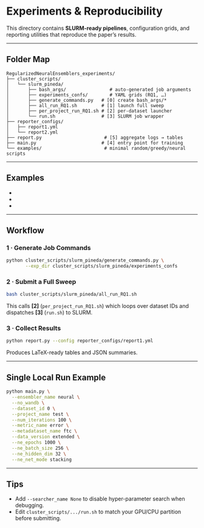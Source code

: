 # Experiments & Reproducibility

This directory contains **SLURM-ready pipelines**, configuration grids, and reporting utilities that reproduce the paper’s results.

---

## Folder Map
```text
RegularizedNeuralEnsemblers_experiments/
├── cluster_scripts/
│   └── slurm_pineda/
│       ├── bash_args/                # auto-generated job arguments
│       ├── experiments_confs/        # YAML grids (RQ1, …)
│       ├── generate_commands.py   # [0] create bash_args/*
│       ├── all_run_RQ1.sh         # [1] launch full sweep
│       ├── per_project_run_RQ1.sh # [2] per-dataset launcher
│       └── run.sh                 # [3] SLURM job wrapper
├── reporter_configs/
│   ├── report1.yml
│   └── report2.yml
├── report.py                       # [5] aggregate logs → tables
├── main.py                        # [4] entry point for training
└── examples/                       # minimal random/greedy/neural scripts
```

---

## Examples

*
*
*
---

## Workflow

### 1 · Generate Job Commands
```bash
python cluster_scripts/slurm_pineda/generate_commands.py \
       --exp_dir cluster_scripts/slurm_pineda/experiments_confs
```

### 2 · Submit a Full Sweep
```bash
bash cluster_scripts/slurm_pineda/all_run_RQ1.sh
```
This calls **[2]** (`per_project_run_RQ1.sh`) which loops over dataset IDs and dispatches **[3]** (`run.sh`) to SLURM.

### 3 · Collect Results
```bash
python report.py --config reporter_configs/report1.yml
```
Produces LaTeX-ready tables and JSON summaries.

---

## Single Local Run Example
```bash
python main.py \
  --ensembler_name neural \
  --no_wandb \
  --dataset_id 0 \
  --project_name test \
  --num_iterations 100 \
  --metric_name error \
  --metadataset_name ftc \
  --data_version extended \
  --ne_epochs 1000 \
  --ne_batch_size 256 \
  --ne_hidden_dim 32 \
  --ne_net_mode stacking
```

---

## Tips
* Add `--searcher_name None` to disable hyper-parameter search when debugging.
* Edit `cluster_scripts/.../run.sh` to match your GPU/CPU partition before submitting.
